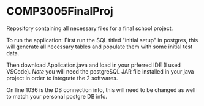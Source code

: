 # COMP3005FinalProj
Repository containing all necessary files for a final school project.

To run the application: 
First run the SQL titled "initial setup" in postgres, this will generate all necessary tables and populate them with some initial test data. 

Then download Application.java and load in your prferred IDE (I used VSCode).
*Note* you will need the postgreSQL JAR file installed in your java project in order to integrate the 2 softwares. 

On line 1036 is the DB connection info, this will need to be changed as well to match your personal postgre DB info.

